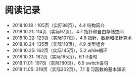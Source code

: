 # 阅读记录

- 2018.10.18：105页（实际88页），4.4 结构简介
- 2018.10.21: 114页（实际97页），4.7 指针和自由存储空间
- 2018.10.22: 123页（实际107页），4.8 指针、数组和指针算术
- 2018.10.24: 135页（实际118页），4.9 类型组合
- 2018.10.25: 162页（实际145页），5.2 while循环
- 2018.10.31: 182页（实际165页），6.1 if语句
- 2018.11.01: 197页（实际180页），6.5 switch语句
- 2018.11.05: 219页（实际202页），7.1 复习函数的基本知识
